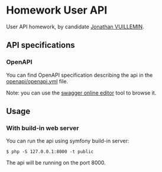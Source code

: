 # Homework User API

User API homework, by candidate [Jonathan VUILLEMIN](mailto:ekkinox@gmail.com).

## API specifications

### OpenAPI

You can find OpenAPI specification describing the api in the [openapi/openapi.yml](openapi/openapi.yml) file.

Note: you can use the [swagger online editor](https://editor.swagger.io) tool to browse it.

## Usage

### With build-in web server

You can run the api using symfony build-in server:
```
$ php -S 127.0.0.1:8000 -t public
```
The api will be running on the port 8000.